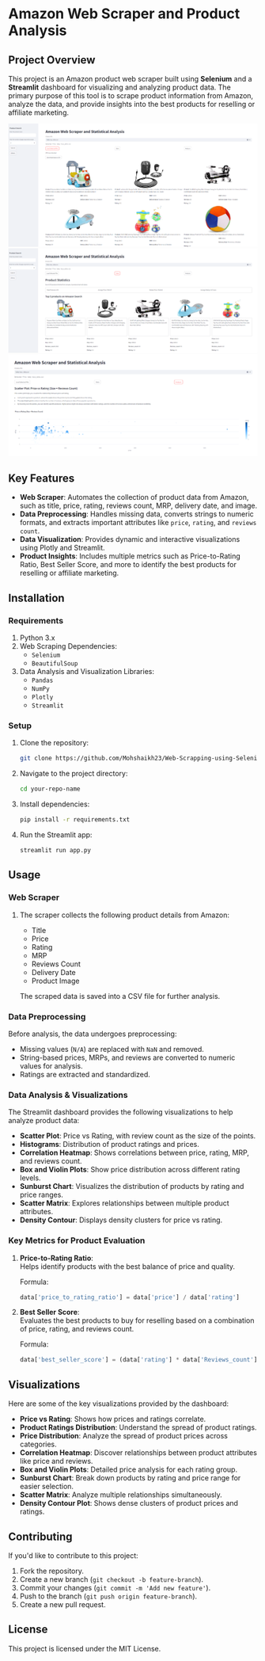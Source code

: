 # Amazon Web Scraper and Product Analysis

## Project Overview

This project is an Amazon product web scraper built using **Selenium** and a **Streamlit** dashboard for visualizing and analyzing product data. The primary purpose of this tool is to scrape product information from Amazon, analyze the data, and provide insights into the best products for reselling or affiliate marketing.

!["Loaded Data"](/Images/ss1.png)
!["Stats"](/Images/ss2.png)
!["Analysis"](/Images/ss5.png)

## Key Features

- **Web Scraper**: Automates the collection of product data from Amazon, such as title, price, rating, reviews count, MRP, delivery date, and image.
- **Data Preprocessing**: Handles missing data, converts strings to numeric formats, and extracts important attributes like `price`, `rating`, and `reviews count`.
- **Data Visualization**: Provides dynamic and interactive visualizations using Plotly and Streamlit.
- **Product Insights**: Includes multiple metrics such as Price-to-Rating Ratio, Best Seller Score, and more to identify the best products for reselling or affiliate marketing.

## Installation

### Requirements

1. Python 3.x
2. Web Scraping Dependencies:
   - `Selenium`
   - `BeautifulSoup`
3. Data Analysis and Visualization Libraries:
   - `Pandas`
   - `NumPy`
   - `Plotly`
   - `Streamlit`

### Setup

1. Clone the repository:
   ```bash
   git clone https://github.com/Mohshaikh23/Web-Scrapping-using-Selenium.git
   ```
2. Navigate to the project directory:
   ```bash
   cd your-repo-name
   ```
3. Install dependencies:

   ```bash
   pip install -r requirements.txt
   ```

4. Run the Streamlit app:
   ```bash
   streamlit run app.py
   ```

## Usage

### Web Scraper

1. The scraper collects the following product details from Amazon:

   - Title
   - Price
   - Rating
   - MRP
   - Reviews Count
   - Delivery Date
   - Product Image

   The scraped data is saved into a CSV file for further analysis.

### Data Preprocessing

Before analysis, the data undergoes preprocessing:

- Missing values (`N/A`) are replaced with `NaN` and removed.
- String-based prices, MRPs, and reviews are converted to numeric values for analysis.
- Ratings are extracted and standardized.

### Data Analysis & Visualizations

The Streamlit dashboard provides the following visualizations to help analyze product data:

- **Scatter Plot**: Price vs Rating, with review count as the size of the points.
- **Histograms**: Distribution of product ratings and prices.
- **Correlation Heatmap**: Shows correlations between price, rating, MRP, and reviews count.
- **Box and Violin Plots**: Show price distribution across different rating levels.
- **Sunburst Chart**: Visualizes the distribution of products by rating and price ranges.
- **Scatter Matrix**: Explores relationships between multiple product attributes.
- **Density Contour**: Displays density clusters for price vs rating.

### Key Metrics for Product Evaluation

1. **Price-to-Rating Ratio**:  
   Helps identify products with the best balance of price and quality.

   Formula:

   ```python
   data['price_to_rating_ratio'] = data['price'] / data['rating']
   ```

2. **Best Seller Score**:  
   Evaluates the best products to buy for reselling based on a combination of price, rating, and reviews count.

   Formula:

   ```python
   data['best_seller_score'] = (data['rating'] * data['Reviews_count']) / data['price']
   ```

## Visualizations

Here are some of the key visualizations provided by the dashboard:

- **Price vs Rating**: Shows how prices and ratings correlate.
- **Product Ratings Distribution**: Understand the spread of product ratings.
- **Price Distribution**: Analyze the spread of product prices across categories.
- **Correlation Heatmap**: Discover relationships between product attributes like price and reviews.
- **Box and Violin Plots**: Detailed price analysis for each rating group.
- **Sunburst Chart**: Break down products by rating and price range for easier selection.
- **Scatter Matrix**: Analyze multiple relationships simultaneously.
- **Density Contour Plot**: Shows dense clusters of product prices and ratings.

## Contributing

If you'd like to contribute to this project:

1. Fork the repository.
2. Create a new branch (`git checkout -b feature-branch`).
3. Commit your changes (`git commit -m 'Add new feature'`).
4. Push to the branch (`git push origin feature-branch`).
5. Create a new pull request.

## License

This project is licensed under the MIT License.

